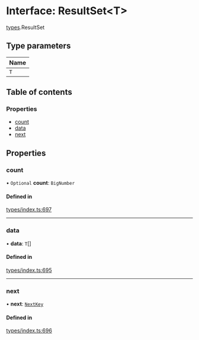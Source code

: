 # Interface: ResultSet<T\>

[types](../wiki/types).ResultSet

## Type parameters

| Name |
| :------ |
| `T` |

## Table of contents

### Properties

- [count](../wiki/types.ResultSet#count)
- [data](../wiki/types.ResultSet#data)
- [next](../wiki/types.ResultSet#next)

## Properties

### count

• `Optional` **count**: `BigNumber`

#### Defined in

[types/index.ts:697](https://github.com/PolymathNetwork/polymesh-sdk/blob/49113a20/src/types/index.ts#L697)

___

### data

• **data**: `T`[]

#### Defined in

[types/index.ts:695](https://github.com/PolymathNetwork/polymesh-sdk/blob/49113a20/src/types/index.ts#L695)

___

### next

• **next**: [`NextKey`](../wiki/types#nextkey)

#### Defined in

[types/index.ts:696](https://github.com/PolymathNetwork/polymesh-sdk/blob/49113a20/src/types/index.ts#L696)
